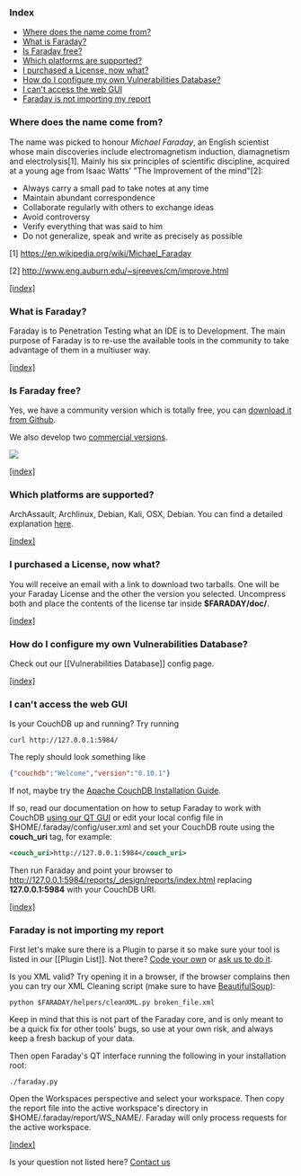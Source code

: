 <a name="index"></a>
### Index

* [Where does the name come from?](#name)
* [What is Faraday?](#what-is-faraday)
* [Is Faraday free?](#price)
* [Which platforms are supported?](#supported-platforms)
* [I purchased a License, now what?](#after-purchase)
* [How do I configure my own Vulnerabilities Database?](#vulns-db)
* [I can't access the web GUI](#cant-access-web)
* [Faraday is not importing my report](#import)

<a name="name"></a>
### Where does the name come from?
The name was picked to honour *Michael Faraday*, an English scientist whose main discoveries include electromagnetism induction, diamagnetism and electrolysis[1]. Mainly his six principles of scientific discipline, acquired at a young age from Isaac Watts' "The Improvement of the mind"[2]:

* Always carry a small pad to take notes at any time
* Maintain abundant correspondence
* Collaborate regularly with others to exchange ideas
* Avoid controversy
* Verify everything that was said to him
* Do not generalize, speak and write as precisely as possible

[1] https://en.wikipedia.org/wiki/Michael_Faraday

[2] http://www.eng.auburn.edu/~sjreeves/cm/improve.html

[ [index] ](#index)

<a name="what-is-faraday"></a>
### What is Faraday?
Faraday is to Penetration Testing what an IDE is to Development. The main purpose of Faraday is to re-use the available tools in the community to take advantage of them in a multiuser way.

[ [index] ](#index)

<a name="price"></a>
### Is Faraday free?
Yes, we have a community version which is totally free, you can [download it from Github](https://github.com/infobyte/faraday/archive/master.zip).

We also develop two [commercial versions](https://www.faradaysec.com/#download).

![](https://www.faradaysec.com/images/Features-Comparation.png)

[ [index] ](#index)

<a name="supported-platforms"></a>
### Which platforms are supported?
ArchAssault, Archlinux, Debian, Kali, OSX, Debian. You can find a detailed explanation [here](https://github.com/infobyte/faraday/wiki/Installation).

[ [index] ](#index)

<a name="after-purchase"></a>
### I purchased a License, now what?
You will receive an email with a link to download two tarballs. One will be your Faraday License and the other the version you selected. Uncompress both and place the contents of the license tar inside **$FARADAY/doc/**. 

[ [index] ](#index)

<a name="vulns-db"></a>
### How do I configure my own Vulnerabilities Database?
Check out our [[Vulnerabilities Database]] config page.

[ [index] ](#index)

<a name="cant-access-web"></a>
### I can't access the web GUI
Is your CouchDB up and running? Try running

```
curl http://127.0.0.1:5984/
```

The reply should look something like

```json
{"couchdb":"Welcome","version":"0.10.1"}
```

If not, maybe try the [Apache CouchDB Installation Guide](https://wiki.apache.org/couchdb/Installation).

If so, read our documentation on how to setup Faraday to work with CouchDB [using our QT GUI](https://github.com/infobyte/faraday/wiki/CouchDB) or edit your local config file in $HOME/.faraday/config/user.xml and set your CouchDB route using the **couch_uri** tag, for example:

```xml
<couch_uri>http://127.0.0.1:5984</couch_uri>
```

Then run Faraday and point your browser to http://127.0.0.1:5984/reports/_design/reports/index.html replacing **127.0.0.1:5984** with your CouchDB URI.

[ [index] ](#index)

<a name="import"></a>
### Faraday is not importing my report
First let's make sure there is a Plugin to parse it so make sure your tool is listed in our [[Plugin List]]. Not there? [Code your own](https://github.com/infobyte/faraday/wiki/Basic-plugin-development) or [ask us to do it](https://github.com/infobyte/faraday/issues).

Is you XML valid? Try opening it in a browser, if the browser complains then you can try our XML Cleaning script (make sure to have [BeautifulSoup](http://www.crummy.com/software/BeautifulSoup/bs4/doc/)):

```
python $FARADAY/helpers/cleanXML.py broken_file.xml
```

Keep in mind that this is not part of the Faraday core, and is only meant to be a quick fix for other tools' bugs, so use at your own risk, and always keep a fresh backup of your data.

Then open Faraday's QT interface running the following in your installation root:

```
./faraday.py
```

Open the Workspaces perspective and select your workspace. Then copy the report file into the active workspace's directory in $HOME/.faraday/report/WS_NAME/. Faraday will only process requests for the active workspace.

[ [index] ](#index)

Is your question not listed here? [Contact us](https://github.com/infobyte/faraday/issues)
